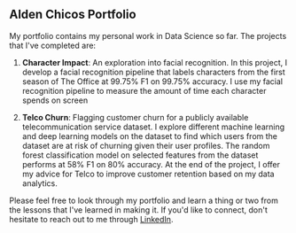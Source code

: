 ## Alden Chicos Portfolio

My portfolio contains my personal work in Data Science so far. The projects that I've completed are:

1. <b>Character Impact</b>: An exploration into facial recognition. In this project, I develop a facial recognition pipeline that labels characters from the first season of The Office at 99.75% F1 on 99.75% accuracy. I use my facial recognition pipeline to measure the amount of time each character spends on screen 

2. <b>Telco Churn</b>: Flagging customer churn for a publicly available telecommunication service dataset. I explore different machine learning and deep learning models on the dataset to find which users from the dataset are at risk of churning given their user profiles. The random forest classification model on selected features from the dataset performs at 58% F1 on 80% accuracy. At the end of the project, I offer my advice for Telco to improve customer retention based on my data analytics.

Please feel free to look through my portfolio and learn a thing or two from the lessons that I've learned in making it. If you'd like to connect, don't hesitate to reach out to me through <a href="http://www.linkedin.com/in/alden-chico/">LinkedIn</a>.
